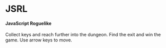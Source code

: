 # JSRL

#### JavaScript Roguelike

Collect keys and reach further into the dungeon. Find the exit and win the game.
Use arrow keys to move.
